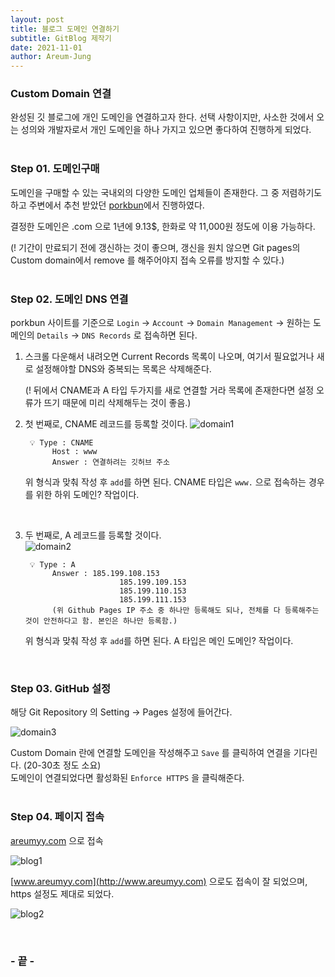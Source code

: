 ```yaml
---
layout: post
title: 블로그 도메인 연결하기
subtitle: GitBlog 제작기
date: 2021-11-01
author: Areum-Jung
---  
```


### **Custom Domain 연결**

완성된 깃 블로그에 개인 도메인을 연결하고자 한다. 선택 사항이지만, 사소한 것에서 오는 성의와 개발자로서 개인 도메인을 하나 가지고 있으면 좋다하여 진행하게 되었다.  
<br>  

### **Step 01. 도메인구매**

도메인을 구매할 수 있는 국내외의 다양한 도메인 업체들이 존재한다. 그 중 저렴하기도 하고 주변에서 추천 받았던 [porkbun](https://porkbun.com/)에서 진행하였다.

결정한 도메인은 .com 으로 1년에 9.13$, 한화로 약 11,000원 정도에 이용 가능하다. 

(! 기간이 만료되기 전에 갱신하는 것이 좋으며, 갱신을 원치 않으면  Git pages의 Custom domain에서 remove 를 해주어야지 접속 오류를 방지할 수 있다.)  
<br>

### **Step 02. 도메인 DNS 연결**

porkbun 사이트를 기준으로 `Login` → `Account` → `Domain Management` → 원하는 도메인의 `Details` → `DNS Records` 로 접속하면 된다.

1. 스크롤 다운해서 내려오면 Current Records 목록이 나오며, 여기서 필요없거나 새로 설정해야할 DNS와 중복되는 목록은 삭제해준다. 

    (! 뒤에서 CNAME과 A 타입 두가지를 새로 연결할 거라 목록에 존재한다면 설정 오류가 뜨기 때문에 미리 삭제해두는 것이 좋음.)

2. 첫 번째로, CNAME 레코드를 등록할 것이다.
![domain1](https://user-images.githubusercontent.com/78872071/147582386-fc872d3d-80d9-4d08-bcff-98167d857ffd.png)


        💡 Type : CNAME  
             Host : www  
             Answer : 연결하려는 깃허브 주소



    위 형식과 맞춰 작성 후 `add`를 하면 된다. CNAME 타입은 `www.` 으로 접속하는 경우를 위한 하위 도메인? 작업이다.  
<br>  

3. 두 번째로, A 레코드를 등록할 것이다.  
![domain2](https://user-images.githubusercontent.com/78872071/147582388-cf81b9bd-1467-4cfb-848c-abce06097772.png)
    
    
        💡 Type : A  
             Answer : 185.199.108.153  
                            185.199.109.153  
                            185.199.110.153  
                            185.199.111.153  
             (위 Github Pages IP 주소 중 하나만 등록해도 되나, 전체를 다 등록해주는 것이 안전하다고 함. 본인은 하나만 등록함.)
    
    
    위 형식과 맞춰 작성 후 `add`를 하면 된다. A 타입은 메인 도메인? 작업이다.  
<br>

### **Step 03. GitHub 설정**

해당 Git Repository 의 Setting → Pages 설정에 들어간다.  

![domain3](https://user-images.githubusercontent.com/78872071/147582389-4ffb8752-6884-4802-9515-150fa364fdec.png)

Custom Domain 란에 연결할 도메인을 작성해주고 `Save` 를 클릭하여 연결을 기다린다. (20-30초 정도 소요)  
도메인이 연결되었다면 활성화된 `Enforce HTTPS` 을 클릭해준다.  
<br>

### **Step 04. 페이지 접속**

[areumyy.com](http://areumyy.com) 으로 접속  

![blog1](https://user-images.githubusercontent.com/78872071/147584050-5b703155-0ff8-4249-a8d2-7994205b1dcf.jpg)

[www.areumyy.com](http://www.areumyy.com) 으로도 접속이 잘 되었으며, https 설정도 제대로 되었다.  

![blog2](https://user-images.githubusercontent.com/78872071/147584045-18aa1ec5-7ec0-4eaa-a0a4-6ea2e1d9b3d5.jpg)  

<br>

### **- 끝 -** 